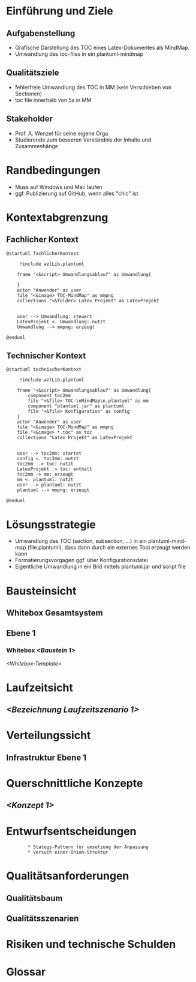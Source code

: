 # Einführung und Ziele

## Aufgabenstellung
* Grafische Darstellung des TOC eines Latex-Dokumentes als MindMap.
* Umwandlung des toc-files in ein plantuml-mindmap

## Qualitätsziele
* fehlerfreie Umwandlung des TOC in MM (kein Verschieben von Sectionen)
* toc file innerhalb von 5s in MM

## Stakeholder
* Prof. A. Wenzel für seine eigene Orga
* Studierende zum besseren Verständnis der Inhalte und Zusammenhänge

# Randbedingungen 
* Muss auf Windows und Mac laufen
* ggf. Publizierung auf GitHub, wenn alles "chic" ist

# Kontextabgrenzung 

## Fachlicher Kontext
```plantuml
@startuml fachlicherKontext

     !include wzlLib.plantuml

    frame "<&script> Umwandlungsablauf" as Umwandlung{
       
    }
    actor "Anwender" as user
    file "<&image> TOC-MindMap" as mmpng
    collections "<&folder> Latex Projekt" as LatexProjekt


    user --> Umwandlung: steuert
    LatexProjekt <. Umwandlung: nutzt
    Umwandlung --> mmpng: erzeugt

@enduml
```


## Technischer Kontext 
```plantuml
@startuml technischerKontext

     !include wzlLib.plantuml

    frame "<&script> Umwandlungsablauf" as Umwandlung{
        component toc2mm
        file "<&file> TOC-\nMindMap\n.plantuml" as mm
        component "plantuml.jar" as plantuml
        file "<&file> Konfiguration" as config
    }
    actor "Anwender" as user
    file "<&image> TOC-MindMap" as mmpng
    file "<&image> *.toc" as toc
    collections "Latex Projekt" as LatexProjekt


    user --> toc2mm: startet
    config <. toc2mm: nutzt
    toc2mm -.> toc: nutzt
    LatexProjekt .> toc: enthält
    toc2mm -> mm: erzeugt
    mm <. plantuml: nutzt
    user --> plantuml: nutzt
    plantuml --> mmpng: erzeugt

@enduml
```
# Lösungsstrategie
* Umwandlung des TOC (section, subsection, ...) in ein plantuml-mind-map (file.plantuml), dass dann durch ein externes Tool erzeugt werden kann
* Formatierungsvorgagen ggf. über Konfigurationsdatei
* Eigentliche Umwandlung  in ein Bild mittels plantuml.jar und script file

# Bausteinsicht 

## Whitebox Gesamtsystem 

## Ebene 1

### Whitebox *\<Baustein 1\>* 

*\<Whitebox-Template\>*


# Laufzeitsicht 

## *\<Bezeichnung Laufzeitszenario 1\>*

# Verteilungssicht 

## Infrastruktur Ebene 1

# Querschnittliche Konzepte 

## *\<Konzept 1\>* 

# Entwurfsentscheidungen
            * Stategy-Pattern für umsetzung der Anpassung
            * Versuch einer Onion-Struktur

# Qualitätsanforderungen 

## Qualitätsbaum 

## Qualitätsszenarien 


# Risiken und technische Schulden 

# Glossar